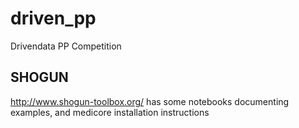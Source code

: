 # driven_pp
Drivendata PP Competition


## SHOGUN

http://www.shogun-toolbox.org/ has some notebooks documenting examples, and medicore installation instructions